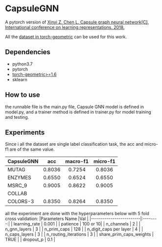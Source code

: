 # CapsuleGNN
A pytorch version of [Xinyi Z, Chen L. Capsule graph neural network[C], International conference on learning representations. 2018.](https://openreview.net/forum?id=Byl8BnRcYm)

All the [dataset in torch-geometric](https://pytorch-geometric.readthedocs.io/en/latest/modules/datasets.html) can be used for this work.

## Dependencies

* python3.7
* pytorch
* [torch-geometric>=1.6](https://pytorch-geometric.readthedocs.io/en/latest/)
* sklearn

## How to use
the runnable file is the main.py file, Capsule GNN model is defined in model.py, and a trainer method is defined in trainer.py for model training and testing.



## Experiments
Since i all the dataset are single label classification task, the acc and micro-f1 are of the same value.

| CapsuleGNN | acc    | macro-f1 | micro-f1 |
|------------|:------:|:--------:|:--------:|
| MUTAG      | 0.8036 | 0.7254   | 0.8036   |
| ENZYMES    | 0.6550 | 0.6524   | 0.6550   |
| MSRC_9     | 0.9005 | 0.8622   | 0.9005   |
| COLLAB     |        |          |          |
| COLORS-3   | 0.8350 | 0.8264   | 0.8350   |

all the experiment are done with the hyperparameters below with 5 fold cross validation:
|Parameters Name          |Val       |
|-------------------------|:--------:|
| learning_rate           | 0.001    |
| patience                | 100 or 10|
| n_channels              | 2        |
| n_gnn_layers            | 3        |
| n_prim_caps             | 128      |
| n_digit_caps per layer  | 4        |
| n_caps_layers           | 3        |
| n_routing_iterations    | 3        |
| share_prim_caps_weights | TRUE     |
| dropout_p               | 0.1      |
